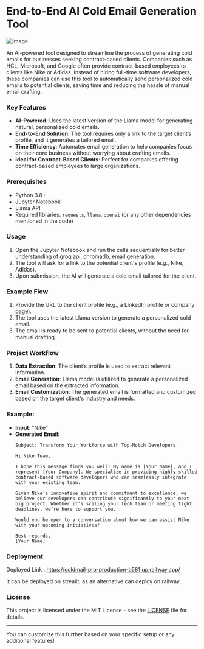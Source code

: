 
# End-to-End AI Cold Email Generation Tool

![Image](https://github.com/user-attachments/assets/7ec6fb3c-61fc-45f8-b6f6-7c058b6472f2)

An AI-powered tool designed to streamline the process of generating cold emails for businesses seeking contract-based clients. Companies such as HCL, Microsoft, and Google often provide contract-based employees to clients like Nike or Adidas. Instead of hiring full-time software developers, these companies can use this tool to automatically send personalized cold emails to potential clients, saving time and reducing the hassle of manual email crafting.

### Key Features
- **AI-Powered**: Uses the latest version of the Llama model for generating natural, personalized cold emails.
- **End-to-End Solution**: The tool requires only a link to the target client’s profile, and it generates a tailored email.
- **Time Efficiency**: Automates email generation to help companies focus on their core business without worrying about crafting emails.
- **Ideal for Contract-Based Clients**: Perfect for companies offering contract-based employees to large organizations.

### Prerequisites
- Python 3.8+
- Jupyter Notebook
- Llama API
- Required libraries: `requests`, `llama`, `openai` (or any other dependencies mentioned in the code)

### Usage

1. Open the Jupyter Notebook and run the cells sequentially for better understanding of groq api, chromadb, email generation.
2. The tool will ask for a link to the potential client's profile (e.g., Nike, Adidas).
3. Upon submission, the AI will generate a cold email tailored for the client.

### Example Flow

1. Provide the URL to the client profile (e.g., a LinkedIn profile or company page).
2. The tool uses the latest Llama version to generate a personalized cold email.
3. The email is ready to be sent to potential clients, without the need for manual drafting.

### Project Workflow

1. **Data Extraction**: The client’s profile is used to extract relevant information.
2. **Email Generation**: Llama model is utilized to generate a personalized email based on the extracted information.
3. **Email Customization**: The generated email is formatted and customized based on the target client's industry and needs.

### Example:

- **Input**: "Nike"
- **Generated Email**:
  ```text
  Subject: Transform Your Workforce with Top-Notch Developers

  Hi Nike Team,

  I hope this message finds you well! My name is [Your Name], and I represent [Your Company]. We specialize in providing highly skilled contract-based software developers who can seamlessly integrate with your existing team.

  Given Nike's innovative spirit and commitment to excellence, we believe our developers can contribute significantly to your next big project. Whether it’s scaling your tech team or meeting tight deadlines, we’re here to support you.

  Would you be open to a conversation about how we can assist Nike with your upcoming initiatives?

  Best regards,
  [Your Name]
  ```

### Deployment 

Deployed Link : https://coldmail-pro-production-b581.up.railway.app/ 

It can be deployed on strealit, as an alternative can deploy on railway. 

### License

This project is licensed under the MIT License - see the [LICENSE](LICENSE) file for details.

---

You can customize this further based on your specific setup or any additional features!
